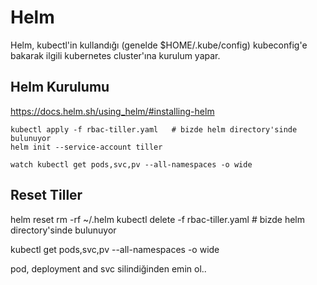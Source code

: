 # Helm

Helm, kubectl'in kullandığı (genelde $HOME/.kube/config) kubeconfig'e bakarak ilgili kubernetes cluster'ına kurulum yapar.

## Helm Kurulumu
https://docs.helm.sh/using_helm/#installing-helm

```
kubectl apply -f rbac-tiller.yaml   # bizde helm directory'sinde bulunuyor
helm init --service-account tiller  
```
```
watch kubectl get pods,svc,pv --all-namespaces -o wide
```

## Reset Tiller

helm reset
rm -rf ~/.helm
kubectl delete -f rbac-tiller.yaml   # bizde helm directory'sinde bulunuyor

kubectl get pods,svc,pv --all-namespaces -o wide

pod, deployment and svc silindiğinden emin ol..
